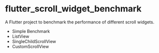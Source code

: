# flutter_scroll_widget_benchmark

A Flutter project to benchmark the performance of different scroll widgets.

- Simple Benchmark
 - ListView
 - SingleChildScrollView
 - CustomScrollView
